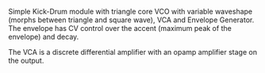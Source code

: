 Simple Kick-Drum module with triangle core VCO with variable waveshape (morphs between triangle and square wave), VCA and Envelope Generator. The envelope has CV control over the accent (maximum peak of the envelope) and decay.

The VCA is a discrete differential amplifier with an opamp amplifier stage on the output.
